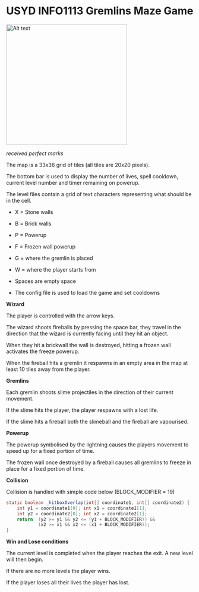 # **USYD INFO1113 Gremlins Maze Game**

<img title="Title" src="docs/images/gremlins_gif.gif?raw=true" alt="Alt text" width="325" data-align="center">

*received perfect marks*

The map is a 33x36 grid of tiles (all tiles are 20x20 pixels).

The bottom bar is used to display the number of lives, spell cooldown, current level number and timer remaining on powerup.

The level files contain a grid of text characters representing what should be in the cell.

- X = Stone walls

- B = Brick walls

- P = Powerup

- F = Frozen wall powerup

- G = where the gremlin is placed

- W = where the player starts from

- Spaces are empty space

- The config file is used to load the game and set cooldowns 



**Wizard**

The player is controlled with the arrow keys.

The wizard shoots fireballs by pressing the space bar, they travel in the direction that the wizard is currently facing until they hit an object.

When they hit a brickwall the wall is destroyed, hitting a frozen wall activates the freeze powerup.

When the fireball hits a gremlin it respawns in an empty area in the map at least 10 tiles away from the player.



**Gremlins**

Each gremlin shoots slime projectiles in the direction of their current movement.

If the slime hits the player, the player respawns with a lost life.

If the slime hits a fireball both the slimeball and the fireball are vapourised.



**Powerup**

The powerup symbolised by the lightning causes the players movement to speed up for a fixed portion of time.

The frozen wall once destroyed by a fireball causes all gremlins to freeze in place for a fixed portion of time.



**Collision**

Collision is handled with simple code below (BLOCK_MODIFIER = 19)

```Java
static boolean _hitboxOverlap(int[] coordinate1, int[] coordinate2) {  
    int y1 = coordinate1[0]; int x1 = coordinate1[1];  
    int y2 = coordinate2[0]; int x2 = coordinate2[1];  
    return  (y2 >= y1 && y2 <= (y1 + BLOCK_MODIFIER)) &&  
            (x2 >= x1 && x2 <= (x1 + BLOCK_MODIFIER));  
}
```



**Win and Lose conditions**

The current level is completed when the player reaches the exit. A new level will then begin.

If there are no more levels the player wins.

If the player loses all their lives the player has lost.
